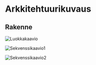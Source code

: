 # Arkkitehtuurikuvaus

## Rakenne

![Luokkakaavio](https://user-images.githubusercontent.com/55439398/115272125-bae0a800-a146-11eb-93a1-a063a05ba24c.jpg)

![Sekvenssikaavio1](https://user-images.githubusercontent.com/55439398/116286397-daf01700-a797-11eb-9f2e-9c5244571cae.jpg)

![Sekvenssikaavio2](https://user-images.githubusercontent.com/55439398/116286415-de839e00-a797-11eb-8a94-74737236fc9b.jpg)
